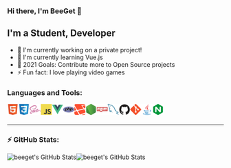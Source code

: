 ### Hi there, I'm BeeGet 👋

## I'm a Student, Developer

- 🔭 I'm currently working on a private project!
- 🌱 I'm currently learning Vue.js
- 🥅 2021 Goals: Contribute more to Open Source projects
- ⚡ Fun fact: I love playing video games

### Languages and Tools:

<img align="left" alt="HTML5" width="26px" src="https://raw.githubusercontent.com/devicons/devicon/master/icons/html5/html5-original.svg" />
<img align="left" alt="CSS3" width="26px" src="https://raw.githubusercontent.com/devicons/devicon/master/icons/css3/css3-original.svg" />
<img align="left" alt="SASS" width="26px" src="https://raw.githubusercontent.com/devicons/devicon/master/icons/sass/sass-original.svg" />
<img align="left" alt="JAVASCRIPT" width="26px" src="https://raw.githubusercontent.com/devicons/devicon/master/icons/javascript/javascript-original.svg" />
<img align="left" alt="VUEJS" width="26px" src="https://raw.githubusercontent.com/devicons/devicon/master/icons/vuejs/vuejs-original.svg" />
<img align="left" alt="PHP" width="26px" src="https://raw.githubusercontent.com/devicons/devicon/master/icons/php/php-original.svg" />
<img align="left" alt="LARAVEL" width="26px" src="https://raw.githubusercontent.com/devicons/devicon/master/icons/laravel/laravel-plain.svg" />
<img align="left" alt="NODEJS" width="26px" src="https://raw.githubusercontent.com/devicons/devicon/master/icons/nodejs/nodejs-original.svg" />
<img align="left" alt="NPM" width="26px" src="https://raw.githubusercontent.com/devicons/devicon/master/icons/npm/npm-original-wordmark.svg" />
<img align="left" alt="MYSQL" width="26px" src="https://raw.githubusercontent.com/devicons/devicon/master/icons/mysql/mysql-original.svg" />
<img align="left" alt="GITHUB" width="26px" src="https://raw.githubusercontent.com/devicons/devicon/master/icons/github/github-original.svg" />
<img align="left" alt="GIT" width="26px" src="https://raw.githubusercontent.com/devicons/devicon/master/icons/git/git-original.svg" />
<img align="left" alt="JAVA" width="26px" src="https://raw.githubusercontent.com/devicons/devicon/master/icons/java/java-original.svg" />
<img align="left" alt="NGINX" width="26px" src="https://raw.githubusercontent.com/devicons/devicon/master/icons/nginx/nginx-original.svg" />
<br />
<br />

---

### :zap: GitHub Stats:
<img align="left" alt="beeget's GitHub Stats" src="https://github-readme-stats-cyan-nine.vercel.app/api/top-langs?username=beeget&show_icons=true&hide_border=true&count_private=true&theme=tokyonight" />
<img align="left" alt="beeget's GitHub Stats" src="https://github-readme-stats-cyan-nine.vercel.app/api?username=beeget&show_icons=true&hide_border=true&count_private=true&theme=tokyonight" />
